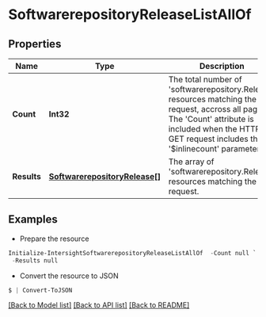# SoftwarerepositoryReleaseListAllOf
## Properties

Name | Type | Description | Notes
------------ | ------------- | ------------- | -------------
**Count** | **Int32** | The total number of &#39;softwarerepository.Release&#39; resources matching the request, accross all pages. The &#39;Count&#39; attribute is included when the HTTP GET request includes the &#39;$inlinecount&#39; parameter. | [optional] 
**Results** | [**SoftwarerepositoryRelease[]**](SoftwarerepositoryRelease.md) | The array of &#39;softwarerepository.Release&#39; resources matching the request. | [optional] 

## Examples

- Prepare the resource
```powershell
Initialize-IntersightSoftwarerepositoryReleaseListAllOf  -Count null `
 -Results null
```

- Convert the resource to JSON
```powershell
$ | Convert-ToJSON
```

[[Back to Model list]](../README.md#documentation-for-models) [[Back to API list]](../README.md#documentation-for-api-endpoints) [[Back to README]](../README.md)

